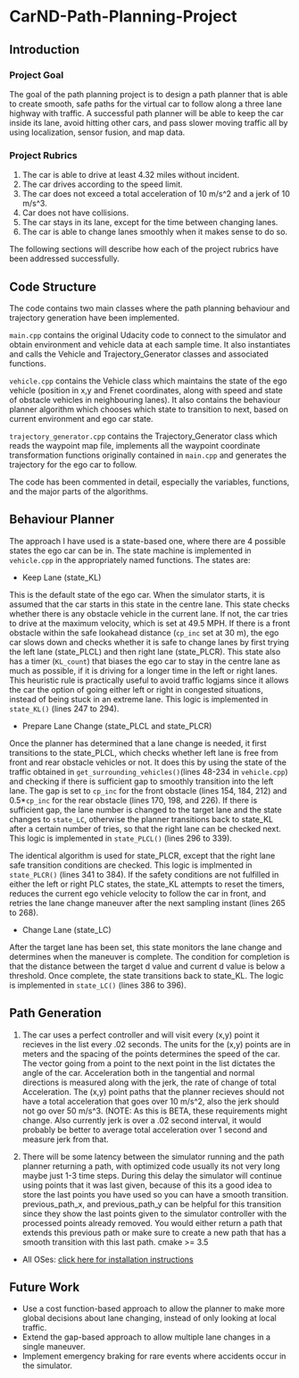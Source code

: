 # CarND-Path-Planning-Project

## Introduction

### Project Goal
The goal of the path planning project is to design a path planner that is able to create smooth, safe paths for the virtual car to follow along a three lane highway with traffic. A successful path planner will be able to keep the car inside its lane, avoid hitting other cars, and pass slower moving traffic all by using localization, sensor fusion, and map data.

### Project Rubrics
1. The car is able to drive at least 4.32 miles without incident.
2. The car drives according to the speed limit.
3. The car does not exceed a total acceleration of 10 m/s^2 and a jerk of 10 m/s^3.
4. Car does not have collisions. 
5. The car stays in its lane, except for the time between changing lanes. 
6. The car is able to change lanes smoothly when it makes sense to do so.

The following sections will describe how each of the project rubrics have been addressed successfully.

## Code Structure
The code contains two main classes where the path planning behaviour and trajectory generation have been implemented. 

`main.cpp` contains the original Udacity code to connect to the simulator and obtain environment and vehicle data at each sample time. It also instantiates and calls the Vehicle and Trajectory_Generator classes and associated functions.

`vehicle.cpp` contains the Vehicle class which maintains the state of the ego vehicle (position in x,y and Frenet coordinates, along with speed and state of obstacle vehicles in neighbouring lanes). It also contains the behaviour planner algorithm which chooses which state to transition to next, based on current environment and ego car state. 

`trajectory_generator.cpp` contains the Trajectory_Generator class which reads the waypoint map file, implements all the waypoint coordinate transformation functions originally contained in `main.cpp` and generates the trajectory for the ego car to follow.

The code has been commented in detail, especially the variables, functions, and the major parts of the algorithms.


## Behaviour Planner
The approach I have used is a state-based one, where there are 4 possible states the ego car can be in. The state machine is implemented in `vehicle.cpp` in the appropriately named functions. The states are:
* Keep Lane (state_KL)

This is the default state of the ego car. When the simulator starts, it is assumed that the car starts in this state in the centre lane. This state checks whether there is any obstacle vehicle in the current lane. If not, the car tries to drive at the maximum velocity, which is set at 49.5 MPH.
If there is a front obstacle within the safe lookahead distance (`cp_inc` set at 30 m), the ego car slows down and checks whether it is safe to change lanes by first trying the left lane (state_PLCL) and then right lane (state_PLCR). This state also has a timer (`KL_count`) that biases the ego car to stay in the centre lane as much as possible, if it is driving for a longer time in the left or right lanes. This heuristic rule is practically useful to avoid traffic logjams since it allows the car the option of going either left or right in congested situations, instead of being stuck in an extreme lane. This logic is implemented in `state_KL()` (lines 247 to 294).

* Prepare Lane Change (state_PLCL and state_PLCR)

Once the planner has determined that a lane change is needed, it first transitions to the state_PLCL, which checks whether left lane is free from front and rear obstacle vehicles or not. It does this by using the state of the traffic obtained in `get_surrounding_vehicles()`(lines 48-234 in `vehicle.cpp`) and checking if there is sufficient gap to smoothly transition into the left lane. The gap is set to `cp_inc` for the front obstacle (lines 154, 184, 212) and 0.5*`cp_inc` for the rear obstacle (lines 170, 198, and 226). If there is sufficient gap, the lane number is changed to the target lane and the state changes to `state_LC`, otherwise the planner transitions back to state_KL after a certain number of tries, so that the right lane can be checked next. This logic is implemented in `state_PLCL()` (lines 296 to 339).

The identical algorithm is used for state_PLCR, except that the right lane safe transition conditions are checked. This logic is implmented in `state_PLCR()` (lines 341 to 384). If the safety conditions are not fulfilled in either the left or right PLC states, the state_KL attempts to reset the timers, reduces the current ego vehicle velocity to follow the car in front, and retries the lane change maneuver after the next sampling instant (lines 265 to 268).

* Change Lane (state_LC)

After the target lane has been set, this state monitors the lane change and determines when the maneuver is complete. The condition for completion is that the distance between the target d value and current d value is below a threshold. Once complete, the state transitions back to state_KL. The logic is implemented in `state_LC()` (lines 386 to 396).

## Path Generation

1. The car uses a perfect controller and will visit every (x,y) point it recieves in the list every .02 seconds. The units for the (x,y) points are in meters and the spacing of the points determines the speed of the car. The vector going from a point to the next point in the list dictates the angle of the car. Acceleration both in the tangential and normal directions is measured along with the jerk, the rate of change of total Acceleration. The (x,y) point paths that the planner recieves should not have a total acceleration that goes over 10 m/s^2, also the jerk should not go over 50 m/s^3. (NOTE: As this is BETA, these requirements might change. Also currently jerk is over a .02 second interval, it would probably be better to average total acceleration over 1 second and measure jerk from that.

2. There will be some latency between the simulator running and the path planner returning a path, with optimized code usually its not very long maybe just 1-3 time steps. During this delay the simulator will continue using points that it was last given, because of this its a good idea to store the last points you have used so you can have a smooth transition. previous_path_x, and previous_path_y can be helpful for this transition since they show the last points given to the simulator controller with the processed points already removed. You would either return a path that extends this previous path or make sure to create a new path that has a smooth transition with this last path.
cmake >= 3.5
  * All OSes: [click here for installation instructions](https://cmake.org/install/)

## Future Work
* Use a cost function-based approach to allow the planner to make more global decisions about lane changing, instead of only looking at local traffic.
* Extend the gap-based approach to allow multiple lane changes in a single maneuver.
* Implement emergency braking for rare events where accidents occur in the simulator.
